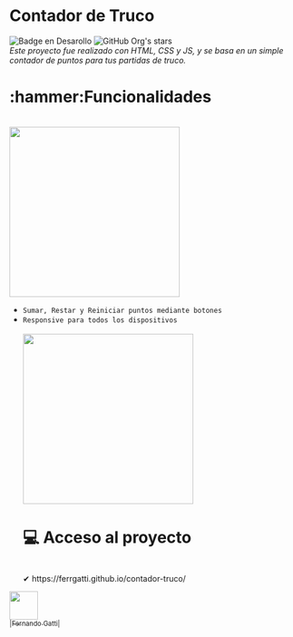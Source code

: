 # Contador de Truco
   ![Badge en Desarollo](https://img.shields.io/badge/VERSION-1.0-red)
   ![GitHub Org's stars](https://img.shields.io/github/stars/FerrGatti?style=social) <br>
   <em>Este proyecto fue realizado con HTML, CSS y JS, y se basa en un simple contador de puntos para tus partidas de truco.</em> <br>
   <h1>:hammer:Funcionalidades</h1> <br>
   <img src="https://user-images.githubusercontent.com/95766371/217627354-00f30a8e-caac-4f35-81d5-5f4e856cf628.png" style="width:300px; heigth:300px;"> <br>

- `Sumar, Restar y Reiniciar puntos mediante botones` <br>
- `Responsive para todos los dispositivos` <br> <br>
   <img src="https://user-images.githubusercontent.com/95766371/217630184-d62225c0-8163-4fca-bf0c-cd03363159be.png" style="width:300px; heigth:200px;"> <br>
   <h1>💻 Acceso al proyecto</h1> <br>
    ✔ https://ferrgatti.github.io/contador-truco/
   


[<img src="https://avatars.githubusercontent.com/u/95766371?v=4" width=50><br><sub> |Fernando Gatti| </sub>](https://github.com/FerrGatti)

